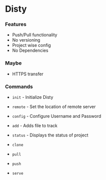 # Disty

### Features
- Push/Pull functionality
- No versioning
- Project wise config
- No Dependencies

### Maybe
- HTTPS transfer

### Commands
- `init` - Initialize Disty
- `remote` - Set the location of remote server
- `config` - Configure Username and Password
- `add` - Adds file to track
- `status` - Displays the status of project

- `clone`
- `pull`
- `push`
- `serve`
